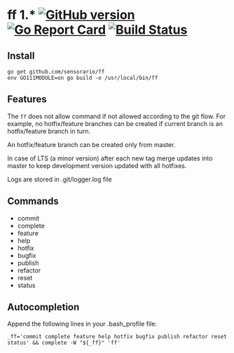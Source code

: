 # ff 1.* [![GitHub version](https://badge.fury.io/gh/sensorario%2Fff.svg)](https://github.com/sensorario/ff/releases) [![Go Report Card](https://goreportcard.com/badge/github.com/sensorario/ff)](https://goreportcard.com/report/github.com/sensorario/ff) [![Build Status](https://travis-ci.org/sensorario/ff.svg?branch=master)](https://travis-ci.org/sensorario/ff)

## Install

    go get github.com/sensorario/ff
    env GO111MODULE=on go build -o /usr/local/bin/ff

## Features

The `ff` does not allow command if not allowed according to the git flow. For example, no hotfix/feature branches can be created if current branch is an hotfix/feature branch in turn.

An hotfix/feature branch can be created only from master.

In case of LTS (a minor version) after each new tag merge updates into master to keep development version updated with all hotfixes.

Logs are stored in .git/logger.log file

## Commands

 - commit
 - complete
 - feature
 - help
 - hotfix
 - bugfix
 - publish
 - refactor
 - reset
 - status

## Autocompletion

Append the following lines in your .bash_profile file:

    _ff='commit complete feature help hotfix bugfix publish refactor reset status' && complete -W "${_ff}" 'ff'
